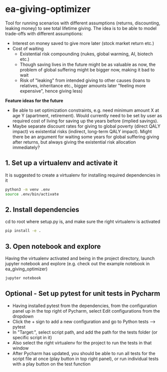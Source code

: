 # ea-giving-optimizer
Tool for running scenarios with different assumptions (returns, discounting, leaking money) to see total lifetime giving.
The idea is to be able to model trade-offs with different assumptions:
- Interest on money saved to give more later (stock market return etc.)
- Cost of waiting
  - Existential risk compounding (nukes, global warming, AI, biotech etc.)
  - Though saving lives in the future might be as valuable as now, the problem of global suffering might be bigger now, making it bad to wait
  - Risk of "leaking" from intended giving to other causes (loans to relatives, inheritance etc., bigger amounts later "feeling more expensive", hence giving less)

<b>Feature ideas for the future</b><br>
 - Be able to set optimization constraints, e.g. need minimum amount X at age Y (apartment, retirement). Would currently need to be set by user as required cost of living for saving up the years before (implied savings).
 - Maybe separate discount rates for giving to global poverty (direct QALY impact) vs existential risks (indirect, long-term QALY impact). Might there be an argument for waiting some years for global suffering giving after returns, but always giving the existential risk allocation immediately?


## 1. Set up a virtualenv and activate it
It is suggested to create a virtualenv for installing required dependencies in it

```bash
python3 -m venv .env 
source .env/bin/activate
```

## 2. Install dependencies
cd to root where setup.py is, and make sure the right virtualenv is activated
```bash
pip install -e .
```

## 3. Open notebook and explore
Having the virtualenv activated and being in the project directory, launch jupyter notebook and explore (e.g. check out the example notebook in ea_giving_optimizer)
```bash
jupyter notebook
```

## Optional - Set up pytest for unit tests in Pycharm
- Having installed pytest from the dependencies, from the configuration panel up in the top right of Pycharm, select Edit configurations from the dropdown
- Click the + sign to add a new configuration and go to Python tests --> pytest
- In "Target:", select script path, and add the path for the tests folder (or specific script in it)
- Also select the right virtualenv for the project to run the tests in that window
- After Pycharm has updated, you should be able to run all tests for the script file at once (play button in top right panel), or run individual tests with a play button on the test function
